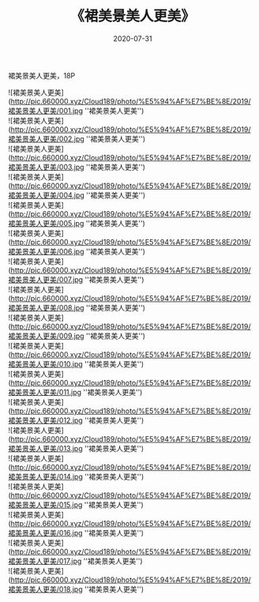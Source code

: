 ﻿---
layout: post
title:  《裙美景美人更美》
date:   2020-07-31
img: http://pic.660000.xyz/Cloud189/photo/%E5%94%AF%E7%BE%8E/2019/裙美景美人更美/000.jpg
categories: [美女, 清纯, 唯美]
---

裙美景美人更美，18P

![裙美景美人更美](http://pic.660000.xyz/Cloud189/photo/%E5%94%AF%E7%BE%8E/2019/裙美景美人更美/001.jpg ''裙美景美人更美'') <br>
![裙美景美人更美](http://pic.660000.xyz/Cloud189/photo/%E5%94%AF%E7%BE%8E/2019/裙美景美人更美/002.jpg ''裙美景美人更美'') <br>
![裙美景美人更美](http://pic.660000.xyz/Cloud189/photo/%E5%94%AF%E7%BE%8E/2019/裙美景美人更美/003.jpg ''裙美景美人更美'') <br>
![裙美景美人更美](http://pic.660000.xyz/Cloud189/photo/%E5%94%AF%E7%BE%8E/2019/裙美景美人更美/004.jpg ''裙美景美人更美'') <br>
![裙美景美人更美](http://pic.660000.xyz/Cloud189/photo/%E5%94%AF%E7%BE%8E/2019/裙美景美人更美/005.jpg ''裙美景美人更美'') <br>
![裙美景美人更美](http://pic.660000.xyz/Cloud189/photo/%E5%94%AF%E7%BE%8E/2019/裙美景美人更美/006.jpg ''裙美景美人更美'') <br>
![裙美景美人更美](http://pic.660000.xyz/Cloud189/photo/%E5%94%AF%E7%BE%8E/2019/裙美景美人更美/007.jpg ''裙美景美人更美'') <br>
![裙美景美人更美](http://pic.660000.xyz/Cloud189/photo/%E5%94%AF%E7%BE%8E/2019/裙美景美人更美/008.jpg ''裙美景美人更美'') <br>
![裙美景美人更美](http://pic.660000.xyz/Cloud189/photo/%E5%94%AF%E7%BE%8E/2019/裙美景美人更美/009.jpg ''裙美景美人更美'') <br>
![裙美景美人更美](http://pic.660000.xyz/Cloud189/photo/%E5%94%AF%E7%BE%8E/2019/裙美景美人更美/010.jpg ''裙美景美人更美'') <br>
![裙美景美人更美](http://pic.660000.xyz/Cloud189/photo/%E5%94%AF%E7%BE%8E/2019/裙美景美人更美/011.jpg ''裙美景美人更美'') <br>
![裙美景美人更美](http://pic.660000.xyz/Cloud189/photo/%E5%94%AF%E7%BE%8E/2019/裙美景美人更美/012.jpg ''裙美景美人更美'') <br>
![裙美景美人更美](http://pic.660000.xyz/Cloud189/photo/%E5%94%AF%E7%BE%8E/2019/裙美景美人更美/013.jpg ''裙美景美人更美'') <br>
![裙美景美人更美](http://pic.660000.xyz/Cloud189/photo/%E5%94%AF%E7%BE%8E/2019/裙美景美人更美/014.jpg ''裙美景美人更美'') <br>
![裙美景美人更美](http://pic.660000.xyz/Cloud189/photo/%E5%94%AF%E7%BE%8E/2019/裙美景美人更美/015.jpg ''裙美景美人更美'') <br>
![裙美景美人更美](http://pic.660000.xyz/Cloud189/photo/%E5%94%AF%E7%BE%8E/2019/裙美景美人更美/016.jpg ''裙美景美人更美'') <br>
![裙美景美人更美](http://pic.660000.xyz/Cloud189/photo/%E5%94%AF%E7%BE%8E/2019/裙美景美人更美/017.jpg ''裙美景美人更美'') <br>
![裙美景美人更美](http://pic.660000.xyz/Cloud189/photo/%E5%94%AF%E7%BE%8E/2019/裙美景美人更美/018.jpg ''裙美景美人更美'') <br>
